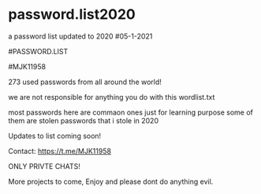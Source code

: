 # password.list2020
 a password list updated to 2020
#05-1-2021

#PASSWORD.LIST

#MJK11958

273 used passwords from all around the world! 

we are not responsible for anything you do with this wordlist.txt 

most passwords here are commaon ones just for learning purpose
some of them are stolen passwords that i stole in 2020

Updates to list coming soon!

Contact:
https://t.me/MJK11958

ONLY PRIVTE CHATS!

More projects to come, Enjoy and please dont do anything evil.